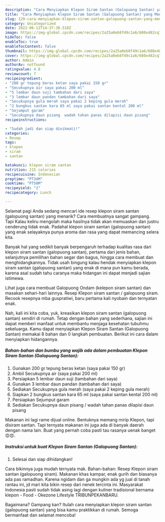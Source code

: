 ```yaml
---
description: "Cara Menyiapkan Klepon Siram Santan (Galopuong Santan) yang Menggugah Selera, Buat Buka Puasa Lezat Sekali"
title: "Cara Menyiapkan Klepon Siram Santan (Galopuong Santan) yang Menggugah Selera, Buat Buka Puasa Lezat Sekali"
slug: 129-cara-menyiapkan-klepon-siram-santan-galopuong-santan-yang-menggugah-selera-buat-buka-puasa-lezat-sekali
category: Uncategorized
date: 2022-06-12T14:37:30.510Z
image: https://img-global.cpcdn.com/recipes/2a25a0eb8f49c1a6/680x482cq70/klepon-siram-santan-galopuong-santan-foto-resep-utama.jpg
hideToc: false
enableToc: true
enableTocContent: false
thumbnail: https://img-global.cpcdn.com/recipes/2a25a0eb8f49c1a6/680x482cq70/klepon-siram-santan-galopuong-santan-foto-resep-utama.jpg
cover: https://img-global.cpcdn.com/recipes/2a25a0eb8f49c1a6/680x482cq70/klepon-siram-santan-galopuong-santan-foto-resep-utama.jpg
author: Admin
authorAv: notfound
ratingvalue: 4.8
reviewcount: 7
recipeingredient:
- "200 gr tepung beras ketan saya pakai 150 gr"
- "Secukupnya air saya pakai 200 ml"
- "5 lembar daun suji tambahan dari saya"
- "3 lembar daun pandan tambahan dari saya"
- "Secukupnya gula merah saya pakai 2 keping gula merah"
- "2 bungkus santan kara 65 ml saya pakai santan kental 200 ml"
- "Sejumput garam"
- "Secukupnya daun pisang  wadah tahan panas dilapisi daun pisang"
recipeinstructions:

- "Sudah jadi dan siap dinikmati!"
categories:
- Resep
tags:
- klepon
- siram
- santan

katakunci: klepon siram santan 
nutrition: 215 calories
recipecuisine: Indonesian
preptime: "PT34M"
cooktime: "PT50M"
recipeyield: "2"
recipecategory: Lunch

---
```



Selamat pagi Anda sedang mencari ide resep klepon siram santan (galopuong santan) yang menarik? Cara membuatnya sangat gampang. Tapi Kalau keliru mengolah maka hasilnya tidak akan memuaskan dan justru cenderung tidak enak. Padahal klepon siram santan (galopuong santan) yang enak selayaknya punya aroma dan rasa yang dapat memancing selera kita.


Banyak hal yang sedikit banyak berpengaruh terhadap kualitas rasa dari klepon siram santan (galopuong santan), pertama dari jenis bahan, selanjutnya pemilihan bahan segar dan bagus, hingga cara membuat dan menghidangkannya. Tidak usah bingung kalau hendak menyiapkan klepon siram santan (galopuong santan) yang enak di mana pun kamu berada, karena asal sudah tahu caranya maka hidangan ini dapat menjadi sajian istimewa.

Lihat juga cara membuat Galopuong Ondam (kelepon siram santan) dan masakan sehari-hari lainnya. Resep Klepon siram santan / galopuong siram. Recook resepnya mba guspratiwi, baru pertama kali nyobain dan ternyatan enak.


Nah, kali ini kita coba, yuk, kreasikan klepon siram santan (galopuong santan) sendiri di rumah. Tetap dengan bahan yang sederhana, sajian ini dapat memberi manfaat untuk membantu menjaga kesehatan tubuhmu sekeluarga. Kamu dapat menyiapkan Klepon Siram Santan (Galopuong Santan) memakai 8 bahan dan 0 langkah pembuatan. Berikut ini cara dalam menyiapkan hidangannya.

<!--inarticleads1-->

##### Bahan-bahan dan bumbu yang wajib ada dalam pembuatan Klepon Siram Santan (Galopuong Santan):

1. Gunakan 200 gr tepung beras ketan (saya pakai 150 gr)
1. Ambil Secukupnya air (saya pakai 200 ml)
1. Persiapkan 5 lembar daun suji (tambahan dari saya)
1. Gunakan 3 lembar daun pandan (tambahan dari saya)
1. Sediakan Secukupnya gula merah (saya pakai 2 keping gula merah)
1. Siapkan 2 bungkus santan kara 65 ml (saya pakai santan kental 200 ml)
1. Persiapkan Sejumput garam
1. Sediakan Secukupnya daun pisang / wadah tahan panas dilapisi daun pisang


Makanan ini lagi rame dijual online. Bentuknya memang mirip Klepon, tapi disiram santan. Tapi ternyata makanan ini juga ada di banyak daerah dengan nama lain. Buat yang pernah coba pasti tau rasanya uenak banget 😍😍. 

<!--inarticleads2-->

##### Instruksi untuk buat Klepon Siram Santan (Galopuong Santan):


1. Selesai dan siap dihidangkan!

Cara bikinnya juga mudah ternyata mak. Bahan-bahan: Resep Klepon siram santan (galopuong siram). Makanan khas kampar, enak gurih dan biasanya ada pas ramadhan. Karena ngidam dan ga mungkin ada yg jual di tanah rantau ini, jd mari kita bikin resep dari nenek tercinta ini. Masyarakat Indonesia pasti sudah tidak asing lagi dengan kuliner tradisional bernama klepon - Food - Okezone Lifestyle TRIBUNPEKANBARU. 

Bagaimana? Gampang kan? Itulah cara menyiapkan klepon siram santan (galopuong santan) yang bisa kamu praktikkan di rumah. Semoga bermanfaat dan selamat mencoba!
